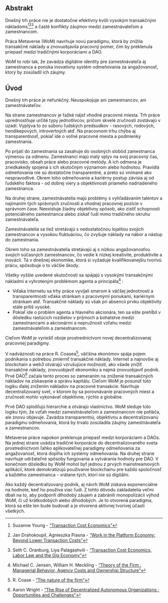 

## Abstrakt

Dnešný trh práce nie je dostatočne efektívny kvôli vysokým transakčným nákladoms[^1][^2][^3] a časté konflikty záujmov medzi zamestnávateľom a zamestnancom.

Práca Metaverse (WoM) navrhuje novú paradigmu, ktorá by znížila transakčné náklady a znovuobjavila pracovný pomer, čím by preklenula priepasť medzi tradičnými korporáciami a DAO.

WoM to robí tak, že zavádza digitálne identity pre zamestnávateľa aj zamestnanca a ponúka inovatívny systém odmeňovania za angažovanosť, ktorý by zosúladil ich záujmy.

## Úvod

Dnešný trh práce je nefunkčný. Neuspokojuje ani zamestnancov, ani zamestnávateľov.

Na strane zamestnancov je ťažké nájsť vhodné pracovné miesta. Trh práce uprednostňuje určité typy jednotlivcov, pričom skvelé zručnosti zostávajú v úzadí. Vyplýva to zo súboru ľudských predsudkov - rasových, rodových, hendikepových, introvertných atď. Na pracovnom trhu chýba aj transparentnosť, pokiaľ ide o voľné pracovné miesta a podmienky zamestnania.

Po prijatí do zamestnania sa zasahuje do osobných slobôd zamestnanca výmenou za odmenu. Zamestnanci majú malý vplyv na svoj pracovný čas, pracovisko, obsah práce alebo pracovné metódy. A ich odmena je zriedkakedy spojená s ich skutočným významom alebo hodnotou. Pravidlá odmeňovania nie sú dostatočne transparentné, a preto sú vnímané ako nespravodlivé. Okrem toho odmeňovanie a kariérny postup závisia aj od ľudského faktora - od dobrej viery a objektívnosti priameho nadriadeného zamestnanca.

Na druhej strane, zamestnávatelia majú problémy s vyhľadávaním talentov a najímaním tých správnych zručností a vhodnej pracovnej pozície v správnom čase. Neexistuje žiadny objektívny spôsob, ako zistiť schopnosti potenciálneho zamestnanca alebo získať ľudí mimo tradičného okruhu zamestnávateľa.

Zamestnávatelia sa tiež stretávajú s nedostatočnou lojalitou svojich zamestnancov a vysokou fluktuáciou, čo zvyšuje náklady na nábor a nástup do zamestnania.

Okrem toho sa zamestnávatelia stretávajú aj s nízkou angažovanosťou svojich súčasných zamestnancov, čo vedie k nízkej kreativite, produktivite a inovácii. Tá v dnešnej ekonomike, ktorá si vyžaduje kvalifikovanejšiu tvorivú prácu, spôsobuje o to väčšie škody.

Všetky vyššie uvedené skutočnosti sa spájajú s vysokými transakčnými nákladmi a vyhroteným problémom agenta a principála[^4] :

- Vďaka internetu sa trhy práce vyvíjali smerom k väčšej jednotnosti a transparentnosti vďaka stránkam s pracovnými ponukami, kariérnym stránkam atď. Transakčné náklady sú však pri absencii prvku objektivity stále príliš vysoké.
- Pokiaľ ide o problém agenta a hlavného akcionára, ten sa ešte prehĺbil v dôsledku rastúcich rozdielov v príjmoch a bohatstve medzi zamestnancami a akcionármi a nepružnosti vzťahu medzi zamestnávateľom a zamestnancom.

Cieľom WoM je vyriešiť oboje prostredníctvom novej decentralizovanej pracovnej paradigmy.

V nadväznosti na práce R. Coasea[^5], väčšina ekonómov spája pojem podnikania s potrebou zmierniť transakčné náklady. Internet a najnovšie aj blockchain a web3 otvárajú vzrušujúce možnosti, ako všade znížiť transakčné náklady, znovuobjaviť ekonomiku a najmä znovuobjaviť podnik. Prvé DAO[^6] začala tento proces so zameraním na zníženie transakčných nákladov na získavanie a správu kapitálu. Cieľom WoM je posunúť túto logiku ďalej znížením nákladov na pracovné transakcie. Navrhuje decentralizovaný svet, v ktorom by sa porovnávanie pracovných miest a zručností mohlo vykonávať objektívne, rýchlo a globálne.

Prvé DAO splošťujú hierarchie a otvárajú vlastníctvo. WoM sleduje túto logiku tým, že vzťah medzi zamestnávateľom a zamestnancom nie potláča, ale znovu objavuje. Zavádza transparentnú, objektívnu a decentralizovanú paradigmu odmeňovania, ktorá by trvalo zosúladila záujmy zamestnávateľa a zamestnancov.

Metaverse práce napokon preklenuje priepasť medzi korporáciami a DAOs. Na jednej strane uvádza tradičné korporácie do decentralizovaného sveta prostredníctvom ľahko aplikovateľnej paradigmy odmeňovania za angažovanosť, ktorá dopĺňa ich systémy odmeňovania. Na druhej strane navrhuje udržateľné spôsoby fungovania a vytvárania hodnoty pre DAO. V konečnom dôsledku by WoM mohol byť jednou z prvých mainstreamových aplikácií, ktoré demokratizujú používanie blockchainu pre každú spoločnosť a každého zamestnanca - vrátane tých, ktorí nie sú digitálni.

Ako každý decentralizovaný podnik, aj návrh WoM získava exponenciálne na hodnote, keď ho používa viac ľudí. Z tohto dôvodu zakladatelia veľmi dbali na to, aby podporili dlhodobý záujem a zabránili monopolizácii výhod WoM, či už krátkodobých alebo dlhodobých. Je to otvorená paradigma, ktorá sa ešte len bude budovať a je otvorená aktívnej tvorivej účasti všetkých.


[^1]: Suzanne Young - [“Transaction Cost Economics”](https://www.academia.edu/24703426/Transaction_Cost_Economics)
[^2]: Jan Drahokoupil, Agnieszka Piasna - [“Work in the Platform Economy: Beyond Lower Transaction Costs”](https://www.intereconomics.eu/contents/year/2017/number/6/article/work-in-the-platform-economy-beyond-lower-transaction-costs.html)
[^3]: Seth C. Oranburg, Liya Palagashvili - [“Transaction Cost Economics, Labor Law and the Gig Economy”](https://dsc.duq.edu/cgi/viewcontent.cgi?article=1115&context=law-faculty-scholarship)
[^4]: Michael C. Jensen, William H. Meckling - [“Theory of the Firm : Managerial Behavior, Agency Costs and Ownership Structure”](https://www.sfu.ca/~wainwrig/Econ400/jensen-meckling.pdf)
[^5]: R. Coase - [“The nature of the firm”](http://econdse.org/wp-content/uploads/2014/09/firm-coase.pdf)
[^6]: Aaron Wright - [“The Rise of Decentralized Autonomous Organizations : Opportunities and Challenges”](https://stanford-jblp.pubpub.org/pub/rise-of-daos/release/1)

